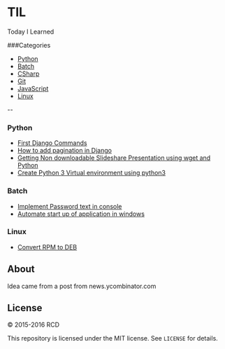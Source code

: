 # TIL
Today I Learned 

###Categories

* [Python](#python)
* [Batch](#batch)
* [CSharp](#csharp)
* [Git](#git)
* [JavaScript](#javascript)
* [Linux](#linux)

--

### Python

- [First Django Commands](python/first-django-commands.md)
- [How to add pagination in Django](python/How-to-add-pagination-in-Django.md)
- [Getting Non downloadable Slideshare Presentation using wget and Python](python/Getting-Non-downloadable-Slideshare-Presentation-using-wget-and-Python.md)
- [Create Python 3 Virtual environment using python3](python/Create-Python-3-Virtual-environment-using-python3.md)

### Batch
- [Implement Password text in console](batch/implement-password-text-in-console.md)
- [Automate start up of application in windows](batch/automate-start-up-of-application-in-windows.md)

### Linux
- [Convert RPM to DEB](linux/convert-rpm-to-deb.md)

## About

Idea came from a post from news.ycombinator.com

## License

&copy; 2015-2016 RCD

This repository is licensed under the MIT license. See `LICENSE` for
details.